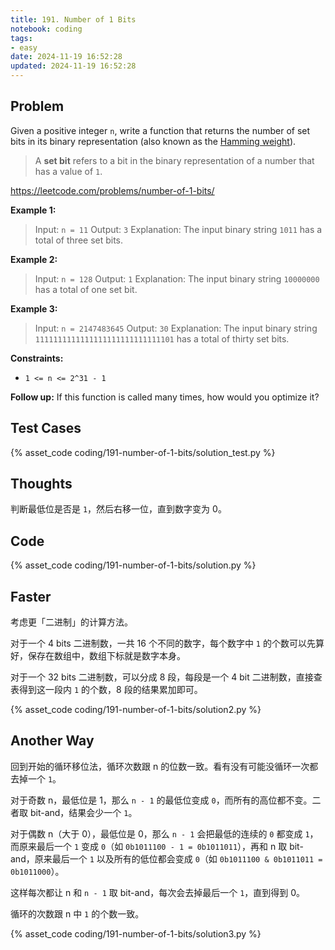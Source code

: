 ```yaml
---
title: 191. Number of 1 Bits
notebook: coding
tags:
- easy
date: 2024-11-19 16:52:28
updated: 2024-11-19 16:52:28
---
```

## Problem

Given a positive integer `n`, write a function that returns the number of set bits in its binary representation (also known as the [Hamming weight](http://en.wikipedia.org/wiki/Hamming_weight)).

> A **set bit** refers to a bit in the binary representation of a number that has a value of `1`.

<https://leetcode.com/problems/number-of-1-bits/>

**Example 1:**

> Input: `n = 11`
> Output: `3`
> Explanation:
> The input binary string `1011` has a total of three set bits.

**Example 2:**

> Input: `n = 128`
> Output: `1`
> Explanation:
> The input binary string `10000000` has a total of one set bit.

**Example 3:**

> Input: `n = 2147483645`
> Output: `30`
> Explanation:
> The input binary string `1111111111111111111111111111101` has a total of thirty set bits.

**Constraints:**

- `1 <= n <= 2^31 - 1`

**Follow up:** If this function is called many times, how would you optimize it?

## Test Cases

{% asset_code coding/191-number-of-1-bits/solution_test.py %}

## Thoughts

判断最低位是否是 `1`，然后右移一位，直到数字变为 0。

## Code

{% asset_code coding/191-number-of-1-bits/solution.py %}

## Faster

考虑更「二进制」的计算方法。

对于一个 4 bits 二进制数，一共 16 个不同的数字，每个数字中 `1` 的个数可以先算好，保存在数组中，数组下标就是数字本身。

对于一个 32 bits 二进制数，可以分成 8 段，每段是一个 4 bit 二进制数，直接查表得到这一段内 `1` 的个数，8 段的结果累加即可。

{% asset_code coding/191-number-of-1-bits/solution2.py %}

## Another Way

回到开始的循环移位法，循环次数跟 n 的位数一致。看有没有可能没循环一次都去掉一个 `1`。

对于奇数 n，最低位是 1，那么 `n - 1` 的最低位变成 `0`，而所有的高位都不变。二者取 bit-and，结果会少一个 `1`。

对于偶数 n（大于 0），最低位是 0，那么 `n - 1` 会把最低的连续的 `0` 都变成 `1`，而原来最后一个 `1` 变成 `0`（如 `0b1011100 - 1 = 0b1011011`），再和 n 取 bit-and，原来最后一个 `1` 以及所有的低位都会变成 `0`（如 `0b1011100 & 0b1011011 = 0b1011000`）。

这样每次都让 n 和 `n - 1` 取 bit-and，每次会去掉最后一个 `1`，直到得到 0。

循环的次数跟 n 中 `1` 的个数一致。

{% asset_code coding/191-number-of-1-bits/solution3.py %}
